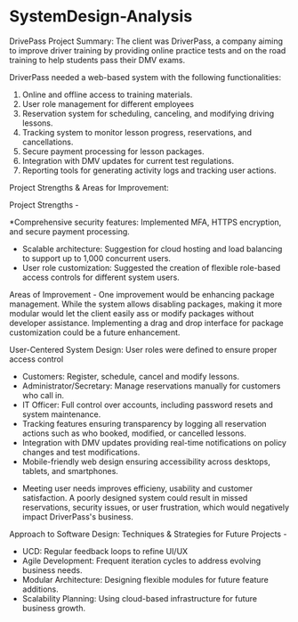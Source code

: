 # SystemDesign-Analysis
DrivePass Project Summary:
The client was DriverPass, a company aiming to improve driver training by providing online practice tests and on the road training to help students pass their DMV exams. 

DriverPass needed a web-based system with the following functionalities: 
1. Online and offline access to training materials.
2. User role management for different employees
3. Reservation system for scheduling, canceling, and modifying driving lessons.
4. Tracking system to monitor lesson progress, reservations, and cancellations.
5. Secure payment processing for lesson packages.
6. Integration with DMV updates for current test regulations.
7. Reporting tools for generating activity logs and tracking user actions.

Project Strengths & Areas for Improvement:

Project Strengths - 

*Comprehensive security features: Implemented MFA, HTTPS encryption, and secure payment processing.
* Scalable architecture: Suggestion for cloud hosting and load balancing to support up to 1,000 concurrent users.
* User role customization: Suggested the creation of flexible role-based access controls for different system users.

Areas of Improvement - 
One improvement would be enhancing package management. While the system allows disabling packages, making it more modular would let the client easily ass or modify packages without developer assistance. Implementing a drag and drop interface for package customization could be a future enhancement. 

User-Centered System Design: 
User roles were defined to ensure proper access control
* Customers: Register, schedule, cancel and modify lessons.
* Administrator/Secretary: Manage reservations manually for customers who call in.
* IT Officer: Full control over accounts, including password resets and system maintenance.
* Tracking features ensuring transparency by logging all reservation actions such as who booked, modified, or cancelled lessons.
* Integration with DMV updates providing real-time notifications on policy changes and test modifications.
* Mobile-friendly web design ensuring accessibility across desktops, tablets, and smartphones.
- Meeting user needs improves efficieny, usability and customer satisfaction. A poorly designed system could result in missed reservations, security issues, or user frustration, which would negatively impact DriverPass's business.

Approach to Software Design: 
Techniques & Strategies for Future Projects - 
* UCD: Regular feedback loops to refine UI/UX
* Agile Development: Frequent iteration cycles to address evolving business needs.
* Modular Architecture: Designing flexible modules for future feature additions.
* Scalability Planning: Using cloud-based infrastructure for future business growth. 
